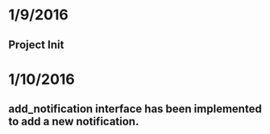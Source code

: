 # 1/9/2016
## Project Init  

# 1/10/2016
## add_notification interface has been implemented to add a new notification.
